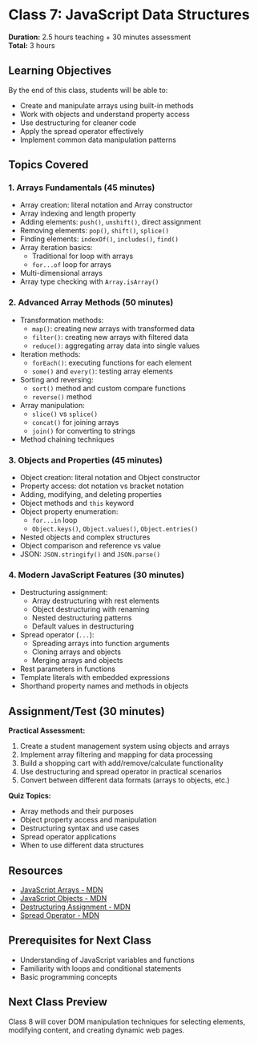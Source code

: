 # Class 7: JavaScript Data Structures

**Duration:** 2.5 hours teaching + 30 minutes assessment  
**Total:** 3 hours

## Learning Objectives
By the end of this class, students will be able to:
- Create and manipulate arrays using built-in methods
- Work with objects and understand property access
- Use destructuring for cleaner code
- Apply the spread operator effectively
- Implement common data manipulation patterns

## Topics Covered

### 1. Arrays Fundamentals (45 minutes)
- Array creation: literal notation and Array constructor
- Array indexing and length property
- Adding elements: `push()`, `unshift()`, direct assignment
- Removing elements: `pop()`, `shift()`, `splice()`
- Finding elements: `indexOf()`, `includes()`, `find()`
- Array iteration basics:
  - Traditional for loop with arrays
  - `for...of` loop for arrays
- Multi-dimensional arrays
- Array type checking with `Array.isArray()`

### 2. Advanced Array Methods (50 minutes)
- Transformation methods:
  - `map()`: creating new arrays with transformed data
  - `filter()`: creating new arrays with filtered data
  - `reduce()`: aggregating array data into single values
- Iteration methods:
  - `forEach()`: executing functions for each element
  - `some()` and `every()`: testing array elements
- Sorting and reversing:
  - `sort()` method and custom compare functions
  - `reverse()` method
- Array manipulation:
  - `slice()` vs `splice()`
  - `concat()` for joining arrays
  - `join()` for converting to strings
- Method chaining techniques

### 3. Objects and Properties (45 minutes)
- Object creation: literal notation and Object constructor
- Property access: dot notation vs bracket notation
- Adding, modifying, and deleting properties
- Object methods and `this` keyword
- Object property enumeration:
  - `for...in` loop
  - `Object.keys()`, `Object.values()`, `Object.entries()`
- Nested objects and complex structures
- Object comparison and reference vs value
- JSON: `JSON.stringify()` and `JSON.parse()`

### 4. Modern JavaScript Features (30 minutes)
- Destructuring assignment:
  - Array destructuring with rest elements
  - Object destructuring with renaming
  - Nested destructuring patterns
  - Default values in destructuring
- Spread operator (`...`):
  - Spreading arrays into function arguments
  - Cloning arrays and objects
  - Merging arrays and objects
- Rest parameters in functions
- Template literals with embedded expressions
- Shorthand property names and methods in objects

## Assignment/Test (30 minutes)
**Practical Assessment:**
1. Create a student management system using objects and arrays
2. Implement array filtering and mapping for data processing
3. Build a shopping cart with add/remove/calculate functionality
4. Use destructuring and spread operator in practical scenarios
5. Convert between different data formats (arrays to objects, etc.)

**Quiz Topics:**
- Array methods and their purposes
- Object property access and manipulation
- Destructuring syntax and use cases
- Spread operator applications
- When to use different data structures

## Resources
- [JavaScript Arrays - MDN](https://developer.mozilla.org/en-US/docs/Web/JavaScript/Reference/Global_Objects/Array)
- [JavaScript Objects - MDN](https://developer.mozilla.org/en-US/docs/Web/JavaScript/Guide/Working_with_Objects)
- [Destructuring Assignment - MDN](https://developer.mozilla.org/en-US/docs/Web/JavaScript/Reference/Operators/Destructuring_assignment)
- [Spread Operator - MDN](https://developer.mozilla.org/en-US/docs/Web/JavaScript/Reference/Operators/Spread_syntax)

## Prerequisites for Next Class
- Understanding of JavaScript variables and functions
- Familiarity with loops and conditional statements
- Basic programming concepts

## Next Class Preview
Class 8 will cover DOM manipulation techniques for selecting elements, modifying content, and creating dynamic web pages.